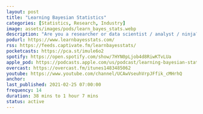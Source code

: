 ```yaml
---
layout: post
title: "Learning Bayesian Statistics"
categories: [Statistics, Research, Industry]
image: assets/images/pods/learn_bayes_stats.webp
description: "Are you a researcher or data scientist / analyst / ninja? Do you want to learn Bayesian inference, stay up to date or simply want to understand what Bayesian inference is?<br><br>Then this podcast is for you! You'll hear from researchers and practitioners of all fields about how they use Bayesian statistics, and how in turn YOU can apply these methods in your modeling workflow.<br><br>When I started learning Bayesian methods, I really wished there were a podcast out there that could introduce me to the methods, the projects and the people who make all that possible.<br><br>So I created \"Learning Bayesian Statistics\", where you'll get to hear how Bayesian statistics are used to detect black matter in outer space, forecast elections or understand how diseases spread and can ultimately be stopped.<br><br>But this show is not only about successes -- it's also about failures, because that's how we learn best. So you'll often hear the guests talking about what didn't work in their projects, why, and how they overcame these challenges. Because, in the end, we're all lifelong learners!<br><br>So, whether you want to learn Bayesian statistics or hear about the latest libraries, books and applications, this podcast is for you -- just subscribe! You can also support the show and <a href=\"https://www.patreon.com/learnbayesstats\">unlock exclusive Bayesian swag on Patreon</a>!"
podurl: https://www.learnbayesstats.com/
rss: https://feeds.captivate.fm/learnbayesstats/
pocketcasts: https://pca.st/imule6o2
spotify: https://open.spotify.com/show/7HYN0pLjob4d8RiwKTvLUa
apple_pod: https://podcasts.apple.com/us/podcast/learning-bayesian-statistics/id1483485062
overcast: https://overcast.fm/itunes1483485062
youtube: https://www.youtube.com/channel/UCAwVseuhVrpJFfik_cMHrhQ
anchor:
last_published: 2021-02-25 07:00:00
frequency: 14
duration: 38 mins to 1 hour 7 mins
status: active
---
```

